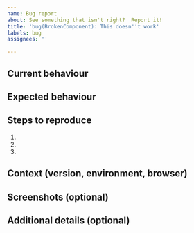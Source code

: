 ```yaml
---
name: Bug report
about: See something that isn't right?  Report it!
title: 'bug(BrokenComponent): This doesn''t work'
labels: bug
assignees: ''

---
```


## Current behaviour


## Expected behaviour


## Steps to reproduce
  1. 
  2. 
  3. 

## Context (version, environment, browser)


## Screenshots (optional)


## Additional details (optional)
